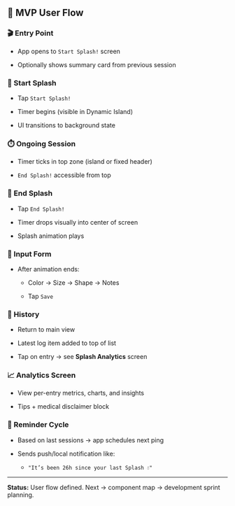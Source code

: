 ## 🧭 MVP User Flow

### 🎬 Entry Point

- App opens to `Start Splash!` screen
    
- Optionally shows summary card from previous session
    

### 🚀 Start Splash

- Tap `Start Splash!`
    
- Timer begins (visible in Dynamic Island)
    
- UI transitions to background state
    

### ⏱️ Ongoing Session

- Timer ticks in top zone (island or fixed header)
    
- `End Splash!` accessible from top
    

### 🛑 End Splash

- Tap `End Splash!`
    
- Timer drops visually into center of screen
    
- Splash animation plays
    

### 🧾 Input Form

- After animation ends:
    
    - Color → Size → Shape → Notes
        
    - Tap `Save`
        

### 📓 History

- Return to main view
    
- Latest log item added to top of list
    
- Tap on entry → see **Splash Analytics** screen
    

### 📈 Analytics Screen

- View per-entry metrics, charts, and insights
    
- Tips + medical disclaimer block
    

### 🔔 Reminder Cycle

- Based on last sessions → app schedules next ping
    
- Sends push/local notification like:
    
    - `"It’s been 26h since your last Splash 💧"`
        

---

**Status:** User flow defined. Next → component map → development sprint planning.